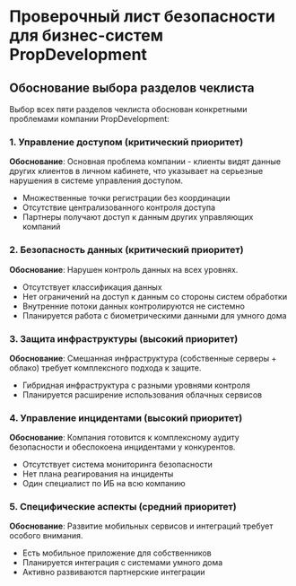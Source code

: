 # Проверочный лист безопасности для бизнес-систем PropDevelopment

## Обоснование выбора разделов чеклиста

Выбор всех пяти разделов чеклиста обоснован конкретными проблемами компании PropDevelopment:

### 1. Управление доступом (критический приоритет)
**Обоснование**: Основная проблема компании - клиенты видят данные других клиентов в личном кабинете, что указывает на серьезные нарушения в системе управления доступом.
- Множественные точки регистрации без координации
- Отсутствие централизованного контроля доступа
- Партнеры получают доступ к данным других управляющих компаний

### 2. Безопасность данных (критический приоритет)  
**Обоснование**: Нарушен контроль данных на всех уровнях.
- Отсутствует классификация данных
- Нет ограничений на доступ к данным со стороны систем обработки
- Внутренние потоки данных контролируются не системно
- Планируется работа с биометрическими данными для умного дома

### 3. Защита инфраструктуры (высокий приоритет)
**Обоснование**: Смешанная инфраструктура (собственные серверы + облако) требует комплексного подхода к защите.
- Гибридная инфраструктура с разными уровнями контроля
- Планируется расширение использования облачных сервисов

### 4. Управление инцидентами (высокий приоритет)
**Обоснование**: Компания готовится к комплексному аудиту безопасности и обеспокоена инцидентами у конкурентов.
- Отсутствует система мониторинга безопасности
- Нет плана реагирования на инциденты
- Один специалист по ИБ на всю компанию

### 5. Специфические аспекты (средний приоритет)
**Обоснование**: Развитие мобильных сервисов и интеграций требует особого внимания.
- Есть мобильное приложение для собственников
- Планируется интеграция с системами умного дома
- Активно развиваются партнерские интеграции
